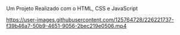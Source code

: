 Um Projeto Realizado com  o HTML, CSS e JavaScript

https://user-images.githubusercontent.com/125764728/226221737-f39b46a7-50b9-4651-9056-2bec219e0506.mp4

